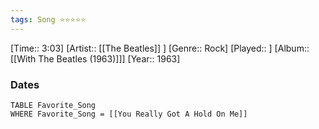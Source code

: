 ```yaml
---
tags: Song ⭐⭐⭐⭐⭐ 
---
```

[Time:: 3:03]
[Artist:: [[The Beatles]] ]
[Genre:: Rock]
[Played:: ]
[Album:: [[With The Beatles (1963)]]]
[Year:: 1963]
### Dates
````dataview
TABLE Favorite_Song
WHERE Favorite_Song = [[You Really Got A Hold On Me]]
````